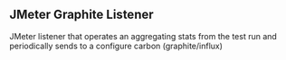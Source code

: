 JMeter Graphite Listener
------------------------
JMeter listener that operates an aggregating stats from the test run and periodically sends to a configure carbon (graphite/influx)